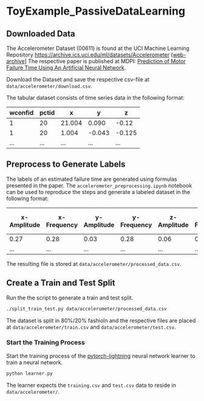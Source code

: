 # ToyExample_PassiveDataLearning

## Downloaded Data

The Accelerometer Dataset (00611) is found at the UCI Machine Learning Repository <https://archive.ics.uci.edu/ml/datasets/Accelerometer> ([web-archive](http://web.archive.org/web/20230130144205/https://archive.ics.uci.edu/ml/machine-learning-databases/00611/accelerometer.csv)]
The respective paper is published at MDPI: [Prediction of Motor Failure Time Using An Artificial Neural Network](https://www.mdpi.com/1424-8220/19/19/4342).

Download the Dataset and save the respective csv-file at `data/accelerometer/download.csv`.

The tabular dataset consists of time series data in the following format:

| wconfid | pctid | x      | y      | z      |
| ------- | ----- | ------ | ------ | ------ |
| 1       | 20    | 21.004 | 0.090  | -0.12  |
| 1       | 20    | 1.004  | -0.043 | -0.125 |
| ...     | ...   | ...    | ...    | ...    |

## Preprocess to Generate Labels

The labels of an estimated failure time are generated using formulas presented in the paper.
The `accelerometer_preprocessing.ipynb` notebook can be used to reproduce the steps and generate a labeled dataset in the following format:

| x-Amplitude | x-Frequency | y-Amplitude | y-Frequency | z-Amplitude | z-Frequency | Growth-rate | Estimated-Failure-Time |
| ----------- | ----------- | ----------- | ----------- | ----------- | ----------- | ----------- | ---------------------- |
| 0.27        | 0.28        | 0.03        | 0.28        | 0.06        | 0.28        | 0.05        | 1093.65                |
| ...         | ...         | ...         | ...         | ...         | ...         | ...         | ...                    |

The resulting file is stored at `data/accelerometer/processed_data.csv`.

## Create a Train and Test Split

Run the the script to generate a train and test split.

```sh
./split_train_test.py data/accelerometer/processed_data.csv
```

The dataset is split in 80%/20% fashioln and the respective files are placed at `data/accelerometer/train.csv` and `data/accelerometer/test.csv`.

### Start the Training Process

Start the training process of the [pytorch-lightning](https://lightning.ai/) neural network learner to train a neural network.

```sh
python learner.py
```

The learner expects the `training.csv` and `test.csv` data to reside in `data/accelerometer/`.
